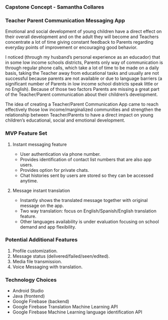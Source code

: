 ### Capstone Concept - Samantha Collares
### Teacher Parent Communication Messaging App

Emotional and social development of young children have a direct effect on their overall development and on the adult they will become and Teachers concentrate a lot of time giving constant feedback to Parents regarding everyday points of improvement or encouraging good behavior.

I noticed (through my husband’s personal experience as an educador) that in some low income schools districts, Parents only way of communication is through regular phone calls, which take a lot of time to be made on a daily basis, taking the Teacher away from educational tasks and usually are not successful because parents are not available or due to language barriers (a significant number of Parents in low income school districts speak little or no English). Because of those two factors Parents are missing a great part of the Teacher/Parent communication about their children’s development.

The idea of creating a Teacher/Parent Communication App came to reach effectively those low income/marginalized communities and strengthen the relationship between Teacher/Parents to have a direct impact on young children’s educational, social and emotional development.

### MVP Feature Set

1.  Instant messaging feature
    - User authentication via phone number.
    - Provides identification of contact list numbers that are also app users.
    - Provides option for private chats.
    - Chat histories sent by users are stored so they can be accessed anytime.
    
2.  Message instant translation
    -  Instantly shows the translated message together with original message on the app.
    -  Two way translation: focus on English/Spanish/English translation feature.
    -  Other languages availability is under evaluation focusing on school demand and app flexibility.

### Potential Additional Features

1.  Profile customization.
2.  Message status (delivered/failed/seen/edited).
3.  Media file transmission.
4.  Voice Messaging with translation.

### Technology Choices

- Android Studio
- Java (frontend)
- Google Firebase (backend)
- Google Firebase Translation Machine Learning API
- Google Firebase Machine Learning language identification API
